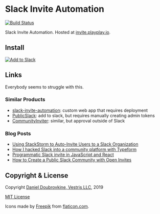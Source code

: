 Slack Invite Automation
=======================

[![Build Status](https://travis-ci.org/vestris/slack-invite.svg?branch=master)](https://travis-ci.org/vestris/slack-invite)

Slack Invite Automation. Hosted at [invite.playplay.io](https://invite.playplay.io/).

## Install

[![Add to Slack](https://platform.slack-edge.com/img/add_to_slack.png)](https://invite.playplay.io)

## Links

Everybody seems to struggle with this.

### Similar Products

* [slack-invite-automation](https://github.com/outsideris/slack-invite-automation): custom web app that requires deployment
* [PublicSlack](https://publicslack.com): add to slack, but requires manually creating admin tokens
* [CommunityInviter](https://communityinviter.com/): similar, but approval outside of Slack

### Blog Posts

* [Using StackStorm to Auto-Invite Users to a Slack Organization](https://stackstorm.com/2015/06/30/using-stackstorm-to-auto-invite-users-to-a-slack-organization)
* [How I hacked Slack into a community platform with Typeform](https://levels.io/slack-typeform-auto-invite-sign-ups/)
* [Programmatic Slack invite in JavaScript and React](https://www.robinwieruch.de/slack-invite-javascript-react/)
* [How to Create a Public Slack Community with Open Invites](https://intoli.com/blog/make-a-public-slack-community/)

## Copyright & License

Copyright [Daniel Doubrovkine, Vestris LLC](https://www.vestris.com), 2019

[MIT License](LICENSE)

Icons made by [Freepik](http://www.freepik.com) from [flaticon.com](https://www.flaticon.com).
